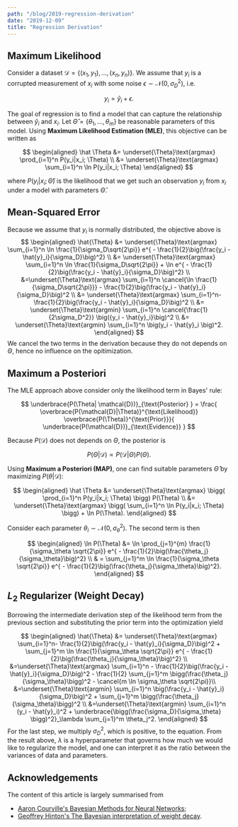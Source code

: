 ```yaml
---
path: "/blog/2019-regression-derivation"
date: "2019-12-09"
title: "Regression Derivation"
---
```


## Maximum Likelihood
Consider a dataset $\mathcal{D} = \{(x_1, y_1), \dots, (x_n, y_n)\}$. We assume that $y_i$ is a corrupted measurement of $x_i$ with some noise $\epsilon \sim \mathcal{N}(0, \sigma_D^2)$, i.e.

$$
y_i = \hat{y}_i + \epsilon.
$$

The goal of regression is to find a model that can capture the relationship between $\hat{y}_i$  and $x_i$. Let $\hat \Theta = \{\theta_1, \dots,\theta_m \}$ be reasonable parameters of this model. Using **Maximum Likelihood Estimation (MLE)**, this objective can be written as 

$$
\begin{aligned}
\hat \Theta &= \underset{\Theta}\text{argmax} \prod_{i=1}^n P(y_i|x_i; \Theta)  \\
&= \underset{\Theta}\text{argmax} \sum_{i=1}^n \ln P(y_i|x_i; \Theta)
\end{aligned}
$$

where $P(y_i|x_i; \hat \Theta)$ is the likelihood that we get such an observation $y_i$ from $x_i$ under a model with parameters $\hat \Theta$.

## Mean-Squared Error
Because we assume that $y_i$ is normally distributed, the objective above is 
$$
\begin{aligned}
\hat{\Theta} &= \underset{\Theta}\text{argmax}  \sum_{i=1}^n \ln \frac{1}{\sigma_D\sqrt{2\pi}} e^{ - \frac{1}{2}\big(\frac{y_i - \hat{y}_i}{\sigma_D}\big)^2} \\
&= \underset{\Theta}\text{argmax} \sum_{i=1}^n \ln \frac{1}{\sigma_D\sqrt{2\pi}} + \ln e^{ - \frac{1}{2}\big(\frac{y_i - \hat{y}_i}{\sigma_D}\big)^2} \\
&=\underset{\Theta}\text{argmax} \sum_{i=1}^n \cancel{\ln \frac{1}{\sigma_D\sqrt{2\pi}}}  - \frac{1}{2}\big(\frac{y_i - \hat{y}_i}{\sigma_D}\big)^2 \\
&= \underset{\Theta}\text{argmax}  \sum_{i=1}^n- \frac{1}{2}\big(\frac{y_i - \hat{y}_i}{\sigma_D}\big)^2    \\
&= \underset{\Theta}\text{argmin}  \sum_{i=1}^n  \cancel{\frac{1}{2\sigma_D^2}} \big({y_i - \hat{y}_i}\big)^2 \\
&= \underset{\Theta}\text{argmin}  \sum_{i=1}^n  \big(y_i - \hat{y}_i \big)^2.
\end{aligned}
$$
We cancel the two terms in the derivation because they do not depends on $\Theta$, hence no influence on the opitimization.

## Maximum a Posteriori
The MLE approach above consider only the likelihood term in Bayes' rule:

$$
\underbrace{P(\Theta| \mathcal{D})}_{\text{Posterior} } = \frac{ \overbrace{P(\mathcal{D}|\Theta)}^{\text{Likelihood}} \overbrace{P(\Theta)}^{\text{Prior}}}{ \underbrace{P(\mathcal{D})}_{\text{Evidence}} }
$$

Because $P(\mathcal{D})$ does not depends on $\Theta$, the posterior is 

$$
P(\Theta| \mathcal{D}) \propto  P(\mathcal{D}|\Theta) P(\Theta).
$$

Using **Maximum a Posteriori (MAP)**, one can find suitable parameters $\hat{\Theta}$ by maximizing $P(\theta|\mathcal{D})$:

$$
\begin{aligned}
\hat \Theta &= \underset{\Theta}\text{argmax}  \bigg( \prod_{i=1}^n P(y_i|x_i; \Theta) \bigg) P(\Theta)  \\
&= \underset{\Theta}\text{argmax}  \bigg( \sum_{i=1}^n \ln P(y_i|x_i; \Theta) \bigg) +  \ln P(\Theta).
\end{aligned}
$$

Consider each parameter $\theta_i \sim \mathcal{N}(0, \sigma_{\theta}^2)$. The second term is then

$$
\begin{aligned}
\ln P(\Theta) &= \ln \prod_{j=1}^{m}  \frac{1}{\sigma_\theta \sqrt{2\pi}} e^{ - \frac{1}{2}\big(\frac{\theta_j}{\sigma_\theta}\big)^2}  \\
& = \sum_{j=1}^m \ln \frac{1}{\sigma_\theta \sqrt{2\pi}} e^{ - \frac{1}{2}\big(\frac{\theta_j}{\sigma_\theta}\big)^2}. 
\end{aligned}
$$


## $L_2$ Regularizer (Weight Decay)

Borrowing the intermediate derivation step of the likelihood term from the previous section and substituting the prior term into the optimization yield

$$
\begin{aligned}
\hat{\Theta} &= \underset{\Theta}\text{argmax}  \sum_{i=1}^n- \frac{1}{2}\big(\frac{y_i - \hat{y}_i}{\sigma_D}\big)^2 + \sum_{j=1}^m \ln \frac{1}{\sigma_\theta \sqrt{2\pi}} e^{ - \frac{1}{2}\big(\frac{\theta_j}{\sigma_\theta}\big)^2} \\
&=\underset{\Theta}\text{argmax}  \sum_{i=1}^n - \frac{1}{2}\big(\frac{y_i - \hat{y}_i}{\sigma_D}\big)^2 - \frac{1}{2} \sum_{j=1}^m \bigg(\frac{\theta_j}{\sigma_\theta}\bigg)^2 - \cancel{m \ln \sigma_\theta \sqrt{2\pi}}\\
&=\underset{\Theta}\text{argmin}  \sum_{i=1}^n \big(\frac{y_i - \hat{y}_i}{\sigma_D}\big)^2 + \sum_{j=1}^m \bigg(\frac{\theta_j}{\sigma_\theta}\bigg)^2 \\
&=\underset{\Theta}\text{argmin}  \sum_{i=1}^n (y_i - \hat{y}_i)^2 + \underbrace{\bigg(\frac{\sigma_D}{\sigma_\theta} \bigg)^2}_\lambda  \sum_{j=1}^m \theta_j^2.
\end{aligned}
$$
For the last step, we multiply $\sigma_D^2$, which is positive, to the equation. From the result above, $\lambda$ is a hyperparameter that governs how much we would like to regularize the model, and one can interpret it as the ratio between the variances of data and parameters.

## Acknowledgements
The content of this article is largely summarised from 
- [Aaron Courville's Bayesian Methods for Neural Networks](https://www.cs.cmu.edu/afs/cs/academic/class/15782-f06/slides/bayesian.pdf);
- [Geoffrey Hinton's The Bayesian interpretation of weight decay](https://www.youtube.com/watch?v=KCo8h3WAClc).